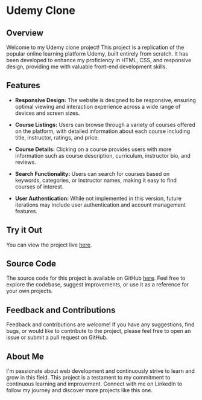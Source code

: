 
# Udemy Clone

## Overview

Welcome to my Udemy clone project! This project is a replication of the popular online learning platform Udemy, built entirely from scratch. It has been developed to enhance my proficiency in HTML, CSS, and responsive design, providing me with valuable front-end development skills.

## Features

- **Responsive Design:** The website is designed to be responsive, ensuring optimal viewing and interaction experience across a wide range of devices and screen sizes.
  
- **Course Listings:** Users can browse through a variety of courses offered on the platform, with detailed information about each course including title, instructor, ratings, and price.

- **Course Details:** Clicking on a course provides users with more information such as course description, curriculum, instructor bio, and reviews.

- **Search Functionality:** Users can search for courses based on keywords, categories, or instructor names, making it easy to find courses of interest.

- **User Authentication:** While not implemented in this version, future iterations may include user authentication and account management features.

## Try it Out

You can view the project live [here](https://adesh-111.github.io/Udemy-Clone/).

## Source Code

The source code for this project is available on GitHub [here](https://github.com/Adesh-111/Udemy-Clone). Feel free to explore the codebase, suggest improvements, or use it as a reference for your own projects.

## Feedback and Contributions

Feedback and contributions are welcome! If you have any suggestions, find bugs, or would like to contribute to the project, please feel free to open an issue or submit a pull request on GitHub.

## About Me

I'm passionate about web development and continuously strive to learn and grow in this field. This project is a testament to my commitment to continuous learning and improvement. Connect with me on LinkedIn to follow my journey and discover more projects like this one.

